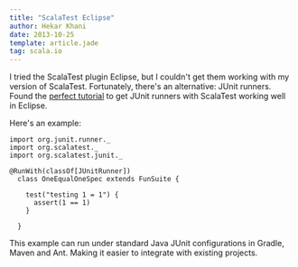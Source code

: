 ```yaml
---
title: "ScalaTest Eclipse"
author: Hekar Khani
date: 2013-10-25
template: article.jade
tag: scala.io
---
```


I tried the ScalaTest plugin Eclipse, but I couldn't get them working with my version of ScalaTest. Fortunately, there's an alternative: JUnit runners.
<span class="more"></span>
Found the [perfect tutorial](http://www.valleyprogramming.com/blog/running-scalatest-unit-tests-eclipse-junit-scala) to get JUnit runners with ScalaTest working well in Eclipse.

Here's an example:
```
import org.junit.runner._
import org.scalatest._
import org.scalatest.junit._

@RunWith(classOf[JUnitRunner])
  class OneEqualOneSpec extends FunSuite {

    test("testing 1 = 1") {
      assert(1 == 1)
    }

  }
```

This example can run under standard Java JUnit configurations in Gradle, Maven and Ant. Making it easier to integrate with existing projects.

